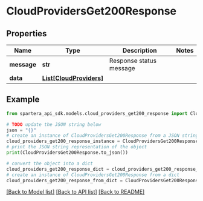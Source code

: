 # CloudProvidersGet200Response


## Properties

Name | Type | Description | Notes
------------ | ------------- | ------------- | -------------
**message** | **str** | Response status message | 
**data** | [**List[CloudProviders]**](CloudProviders.md) |  | 

## Example

```python
from spartera_api_sdk.models.cloud_providers_get200_response import CloudProvidersGet200Response

# TODO update the JSON string below
json = "{}"
# create an instance of CloudProvidersGet200Response from a JSON string
cloud_providers_get200_response_instance = CloudProvidersGet200Response.from_json(json)
# print the JSON string representation of the object
print(CloudProvidersGet200Response.to_json())

# convert the object into a dict
cloud_providers_get200_response_dict = cloud_providers_get200_response_instance.to_dict()
# create an instance of CloudProvidersGet200Response from a dict
cloud_providers_get200_response_from_dict = CloudProvidersGet200Response.from_dict(cloud_providers_get200_response_dict)
```
[[Back to Model list]](../README.md#documentation-for-models) [[Back to API list]](../README.md#documentation-for-api-endpoints) [[Back to README]](../README.md)


